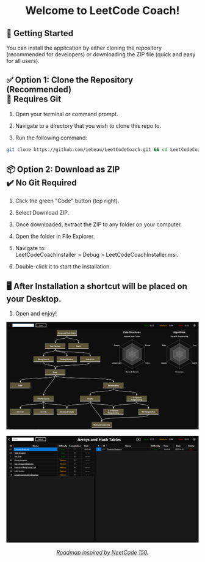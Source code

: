 <h1 align="center"><b>Welcome to LeetCode Coach!</b></h1>

🚀 Getting Started
---
You can install the application by either cloning the repository (recommended for developers) or downloading the ZIP file (quick and easy for all users).

✅ Option 1: Clone the Repository (Recommended)  
📌 Requires Git
---
1) Open your terminal or command prompt.

2) Navigate to a directory that you wish to clone this repo to.

3) Run the following command:
```sh
git clone https://github.com/iebeau/LeetCodeCoach.git && cd LeetCodeCoach/LeetCodeCoachInstaller/Debug && msiexec /i LeetCodeCoachInstaller.msi
```

📦 Option 2: Download as ZIP  
✔️ No Git Required
---
1) Click the green "Code" button (top right).

2) Select Download ZIP.

3) Once downloaded, extract the ZIP to any folder on your computer.

4) Open the folder in File Explorer.

5) Navigate to:  
LeetCodeCoachInstaller > Debug > LeetCodeCoachInstaller.msi.

6) Double-click it to start the installation.

🖥️ After Installation a shortcut will be placed on your Desktop.
---
1) Open and enjoy!


![Main Menu](LeetCodeCoach/Resources/Images/Screenshots/MainMenu.png)

![Topic Menu](LeetCodeCoach/Resources/Images/Screenshots/TopicMenu.png)

<p align="center"><i><a href="https://neetcode.io/roadmap" target="_blank">Roadmap inspired by NeetCode 150.</a></i></p>
